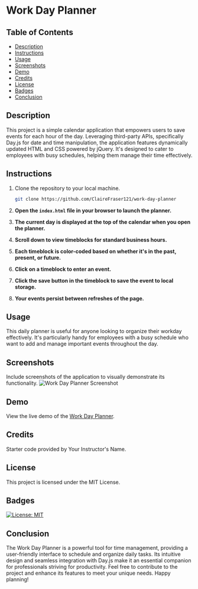 # Work Day Planner

## Table of Contents

- [Description](#description)
- [Instructions](#instructions)
- [Usage](#usage)
- [Screenshots](#screenshots)
- [Demo](#demo)
- [Credits](#credits)
- [License](#license)
- [Badges](#badges)
- [Conclusion](#conclusion)

## Description

This project is a simple calendar application that empowers users to save events for each hour of the day. Leveraging third-party APIs, specifically Day.js for date and time manipulation, the application features dynamically updated HTML and CSS powered by jQuery. It's designed to cater to employees with busy schedules, helping them manage their time effectively.

## Instructions

1. Clone the repository to your local machine.

   ```bash
   git clone https://github.com/ClaireFraser121/work-day-planner

1. **Open the `index.html` file in your browser to launch the planner.**

2. **The current day is displayed at the top of the calendar when you open the planner.**

3. **Scroll down to view timeblocks for standard business hours.**

4. **Each timeblock is color-coded based on whether it's in the past, present, or future.**

5. **Click on a timeblock to enter an event.**

6. **Click the save button in the timeblock to save the event to local storage.**

7. **Your events persist between refreshes of the page.**

## Usage

This daily planner is useful for anyone looking to organize their workday effectively. It's particularly handy for employees with a busy schedule who want to add and manage important events throughout the day.

## Screenshots

Include screenshots of the application to visually demonstrate its functionality.
![Work Day Planner Screenshot](./assets/images/work-day-scheduler.png)

## Demo

View the live demo of the [Work Day Planner](<https://clairefraser121.github.io/work-day-planner/>).

## Credits

Starter code provided by Your Instructor's Name.

## License

This project is licensed under the MIT License.

## Badges

[![License: MIT](https://img.shields.io/badge/License-MIT-yellow.svg)](https://opensource.org/licenses/MIT)

## Conclusion

The Work Day Planner is a powerful tool for time management, providing a user-friendly interface to schedule and organize daily tasks. Its intuitive design and seamless integration with Day.js make it an essential companion for professionals striving for productivity. Feel free to contribute to the project and enhance its features to meet your unique needs. Happy planning!
